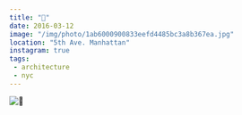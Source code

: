 ```yaml
---
title: "🏢"
date: 2016-03-12
image: "/img/photo/1ab6000900833eefd4485bc3a8b367ea.jpg"
location: "5th Ave. Manhattan"
instagram: true
tags:
 - architecture
 - nyc
---
```


![🏢](/img/photo/1ab6000900833eefd4485bc3a8b367ea.jpg)
